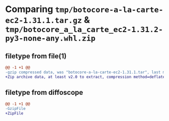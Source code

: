 # Comparing `tmp/botocore-a-la-carte-ec2-1.31.1.tar.gz` & `tmp/botocore_a_la_carte_ec2-1.31.2-py3-none-any.whl.zip`

## filetype from file(1)

```diff
@@ -1 +1 @@
-gzip compressed data, was "botocore-a-la-carte-ec2-1.31.1.tar", last modified: Sat Jul  8 01:42:18 2023, max compression
+Zip archive data, at least v2.0 to extract, compression method=deflate
```

## filetype from diffoscope

```diff
@@ -1 +1 @@
-GzipFile
+ZipFile
```

